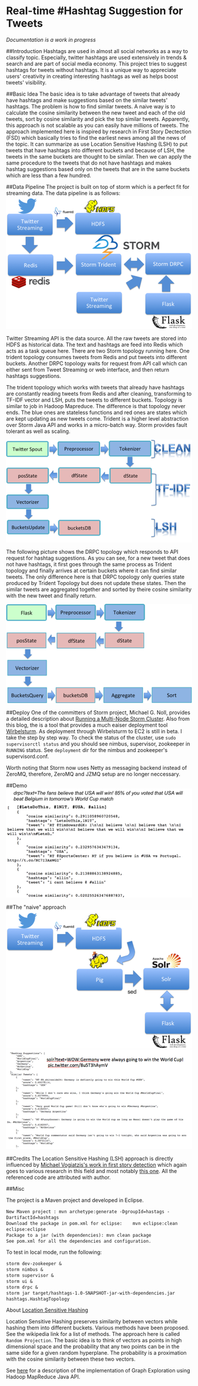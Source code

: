 # Real-time #Hashtag Suggestion for Tweets

*Documentation is a work in progress*

##Introduction
Hashtags are used in almost all social networks as a way to classify topic. Especially, twitter hashtags are used extensively in trends & search and are part of social media economy. This project tries to suggest hashtags for tweets without hashtags. It is a unique way to appreciate users' creativity in creating interesting hashtags as well as helps boost tweets' visibility.

##Basic Idea
The basic idea is to take advantage of tweets that already have hashtags and make suggestions based on the similar tweets' hashtags. The problem is how to find similar tweets. A naive way is to calculate the cosine similarity between the new tweet and each of the old tweets, sort by cosine similarity and pick the top similar tweets. Apparently, this approach is not scalable as you can easily have millions of tweets. The approach implemented here is inspired by research in First Story Dectection (FSD) which basically tries to find the earliest news among all the news of the topic. It can summarize as use Location Sensitive Hashing (LSH) to put tweets that have hashtags into different buckets and because of LSH, the tweets in the same buckets are thought to be similar. Then we can apply the same procedure to the tweets that do not have hashtags and makes hashtag suggestions based only on the tweets that are in the same buckets which are less than a few hundred.

##Data Pipeline
The project is built on top of storm which is a perfect fit for streaming data. The data pipeline is as follows:
![alt text](image/pipeline.png "Data Pipeline")

Twitter Streaming API is the data source. All the raw tweets are stored into HDFS as historical data. The text and hashtags are feed into Redis which acts as a task queue here. There are two Storm topology running here. One trident topology consumes tweets from Redis and put tweets into different buckets. Another DRPC topology waits for request from API call which can either sent from Tweet Streaming or web interface, and then return hashtags suggestions.


The trident topology which works with tweets that already have hashtags are constantly reading tweets from Redis and after cleaning, transforming to TF-IDF vector and LSH, puts the tweets to different buckets. Topology is similar to job in Hadoop Mapreduce. The difference is that topology never ends. The blue ones are stateless functions and red ones are states which are kept updating as new tweets come. Trident is a higher level abstraction over Storm Java API and works in a micro-batch way. Storm provides fault tolerant as well as scaling.

![alt text](image/trident.png "Storm Trident")

The following picture shows the DRPC topology which responds to API request for hashtag suggestions. As you can see, for a new tweet that does not have hashtags, it first goes through the same process as Trident topology and finally arrives at certain buckets where it can find similar tweets. The only difference here is that DRPC topology only queries state produced by Trident Topology but does not update these states. Then the similar tweets are aggregated together and sorted by theire cosine similarity with the new tweet and finally return. 

![alt text](image/drpc.png "Storm DRPC")

##Deploy
One of the committers of Storm project, Michael G. Noll, provides a detailed description about [Running a Multi-Node Storm Cluster](http://www.michael-noll.com/tutorials/running-multi-node-storm-cluster/). Also from this blog, the is a tool that provides a much eaiser deployment tool [Wirbelsturm](http://www.michael-noll.com/blog/2014/03/17/wirbelsturm-one-click-deploy-storm-kafka-clusters-with-vagrant-puppet/). As deployment through Wirbelsturm to EC2 is still in beta. I take the step by step way. To check the status of the cluster, use `sudo supervisorctl status` and you should see nimbus, supervisor, zookeeper in `RUNNING` status. See `deployment` dir for the nimbus and zookeeper's supervisord.conf.

Worth noting that Storm now uses Netty as messaging backend instead of ZeroMQ, therefore, ZeroMQ and JZMQ setup are no longer neccessary.

##Demo
![alt text](image/demo.png "API response for one tweet text")

##The "naive" approach
![alt text](image/solr.png "using Pig(clean) + Solr(more like this)")
![alt text](image/demo-solr.png "demo using a recent tweet")

##Credits
The Location Sensitive Hashing (LSH) approach is directly influenced by [Michael Vogiatzis's work in first story detection](http://micvog.com/2013/09/08/storm-first-story-detection/) which again goes to various research in this field and most notably [this one](http://dl.acm.org/citation.cfm?id=1858020). All the referenced code are attributed with author.

##Misc

The project is a Maven project and developed in Eclipse.

	New Maven project : mvn archetype:generate -DgroupId=hastags -DartifactId=hashtags
	Download the package in pom.xml for eclipse:	mvn eclipse:clean eclipse:eclipse
	Package to a jar (with dependencies): mvn clean package
	See pom.xml for all the dependencies and configuration.

To test in local mode, run the following:
	
	storm dev-zookeeper &
	storm nimbus &
	storm supervisor &
	storm ui &
	storm drpc &
	storm jar target/hashtags-1.0-SNAPSHOT-jar-with-dependencies.jar hashtags.HashtagTopology

About [Location Sensitive Hashing](http://en.wikipedia.org/wiki/Locality-sensitive_hashing)

Location Sensitive Hashing preserves similarity between vectors while hashing them into different buckets. Various methods have been proposed. See the wikipedia link for a list of methods. The approach here is called `Random Projection`. The basic idea is to think of vectors as points in high dimensional space and the probability that any two points can be in the same side for a given random hyperplane. The probability is a proximation with the cosine similarity between these two vectors.

See [here](mapreduce) for a description of the implementation of Graph Exploration using Hadoop MapReduce Java API.





